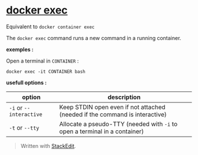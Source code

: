 # [docker exec](https://docs.docker.com/engine/reference/commandline/container_exec/#:~:text=Description,working%20directory%20of%20the%20container.)

Equivalent to  `docker container exec`

The `docker exec` command runs a new command in a running container.

**exemples :**

Open a terminal in `CONTAINER` :
```console
docker exec -it CONTAINER bash
```

**usefull options :**

| option | description |
|--|--|
| `-i` or `--interactive` | Keep STDIN open even if not attached (needed if the command is interactive) |
| `-t` or `--tty` | Allocate a pseudo-TTY (needed with `-i` to open a terminal in a container) |



> Written with [StackEdit](https://stackedit.io/).
